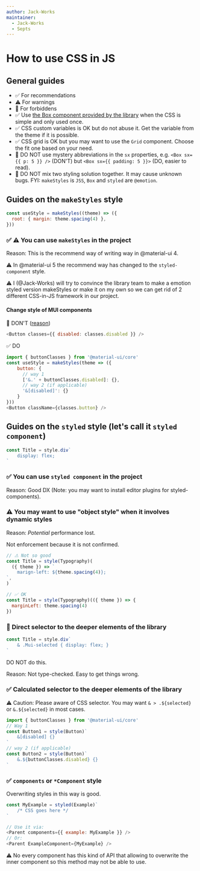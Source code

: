 ```yaml
---
author: Jack-Works
maintainer:
  - Jack-Works
  - Septs
---
```


# How to use CSS in JS

## General guides

- ✅ For recommendations
- &#9888; For warnings
- 🚫 For forbiddens
- ✅ Use [the Box component provided by the library](https://next.material-ui.com/components/box/#main-content) when the CSS is simple and only used once.
- ✅ CSS custom variables is OK but do not abuse it. Get the variable from the theme if it is possible.
- ✅ CSS grid is OK but you may want to use the `Grid` component. Choose the fit one based on your need.
- 🚫 DO NOT use mystery abbreviations in the `sx` properties, e.g. `<Box sx={{ p: 5 }} />` (DON'T) but `<Box sx={{ padding: 5 }}>` (DO, easier to read).
- 🚫 DO NOT mix two styling solution together. It may cause unknown bugs. FYI: `makeStyles` is `JSS`, `Box` and `styled` are `@emotion`.

## Guides on the `makeStyles` style

```js
const useStyle = makeStyles((theme) => ({
  root: { margin: theme.spacing(4) },
}))
```

### ✅ &#9888; You can use `makeStyles` in the project

Reason: This is the recommend way of writing way in @material-ui 4.

&#9888; In @material-ui 5 the recommend way has changed to the `styled-component` style.

&#9888; I (@Jack-Works) will try to convince the library team to make a emotion styled version makeStyles or make it on my own so we can get rid of 2 different CSS-in-JS framework in our project.

#### Change style of MUI components

🚫 DON'T ([reason](https://github.com/mui-org/material-ui/issues/25011#issuecomment-789105382))

```js
<Button classes={{ disabled: classes.disabled }} />
```

✅ DO

```js
import { buttonClasses } from '@material-ui/core'
const useStyle = makeStyles(theme => ({
    button: {
      // way 1
      ['&.' + buttonClasses.disabled]: {},
      // way 2 (if applicable)
      '&[disabled]': {}
    }
}))
<Button className={classes.button} />
```

## Guides on the `styled` style (let's call it `styled component`)

```js
const Title = style.div`
    display: flex;
`
```

### ✅ You can use `styled component` in the project

Reason: Good DX (Note: you may want to install editor plugins for styled-components).

### &#9888; You may want to use "object style" when it involves dynamic styles

Reason: _Potential_ performance lost.

Not enforcement because it is not confirmed.

```js
// ⚠ Not so good
const Title = style(Typography)(
  ({ theme }) => `
    marign-left: ${theme.spacing(4)};
`,
)

// ✅ OK
const Title = style(Typography)(({ theme }) => {
  marginLeft: theme.spacing(4)
})
```

### 🚫 Direct selector to the deeper elements of the library

```js
const Title = style.div`
    & .Mui-selected { display: flex; }
`
```

DO NOT do this.

Reason: Not type-checked. Easy to get things wrong.

### ✅ Calculated selector to the deeper elements of the library

&#9888; Caution: Please aware of CSS selector. You may want `& > .${selected}` or `&.${selected}` in most cases.

```js
import { buttonClasses } from '@material-ui/core'
// Way 1
const Button1 = style(Button)`
    &[disabled] {}
`
// way 2 (if applicable)
const Button2 = style(Button)`
    &.${buttonClasses.disabled} {}
`
```

### ✅ `components` or `*Component` style

Overwriting styles in this way is good.

```js
const MyExample = styled(Example)`
    /* CSS goes here */
`

// Use it via:
<Parent components={{ example: MyExample }} />
// Or:
<Parent ExampleComponent={MyExample} />
```

&#9888; No every component has this kind of API that allowing to overwrite the inner component so this method may not be able to use.
